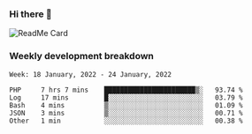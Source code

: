### Hi there 👋

<!--
**itzcy/itzcy** is a ✨ _special_ ✨ repository because its `README.md` (this file) appears on your GitHub profile.

Here are some ideas to get you started:

- 🔭 I’m currently working on ...
- 🌱 I’m currently learning ...
- 👯 I’m looking to collaborate on ...
- 🤔 I’m looking for help with ...
- 💬 Ask me about ...
- 📫 How to reach me: ...
- 😄 Pronouns: ...
- ⚡ Fun fact: ...
-->
![ReadMe Card](https://github-readme-stats.vercel.app/api?username=itzcy&show_icons=true&title_color=2d3198&icon_color=797cb8&text_color=24292e&bg_color=f6f8fa)

### Weekly development breakdown
<!--START_SECTION:waka-->
```text
Week: 18 January, 2022 - 24 January, 2022

PHP     7 hrs 7 mins    ███████████████████████▒░   93.74 % 
Log     17 mins         █░░░░░░░░░░░░░░░░░░░░░░░░   03.79 % 
Bash    4 mins          ▒░░░░░░░░░░░░░░░░░░░░░░░░   01.09 % 
JSON    3 mins          ▒░░░░░░░░░░░░░░░░░░░░░░░░   00.71 % 
Other   1 min           ░░░░░░░░░░░░░░░░░░░░░░░░░   00.38 % 
```
<!--END_SECTION:waka-->
